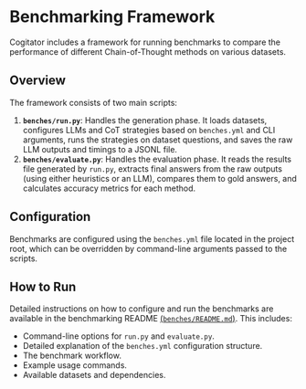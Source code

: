 # Benchmarking Framework

Cogitator includes a framework for running benchmarks to compare the performance of different Chain-of-Thought methods
on various datasets.

## Overview

The framework consists of two main scripts:

1. **`benches/run.py`**: Handles the generation phase. It loads datasets, configures LLMs and CoT strategies based on
   `benches.yml` and CLI arguments, runs the strategies on dataset questions, and saves the raw LLM outputs and timings to
   a JSONL file.
2. **`benches/evaluate.py`**: Handles the evaluation phase. It reads the results file generated by `run.py`, extracts
   final answers from the raw outputs (using either heuristics or an LLM), compares them to gold answers, and calculates
   accuracy metrics for each method.

## Configuration

Benchmarks are configured using the `benches.yml` file located in the project root, which can be overridden by
command-line arguments passed to the scripts.

## How to Run

Detailed instructions on how to configure and run the benchmarks are available in the benchmarking README
[(`benches/README.md`)](https://github.com/habedi/cogitator/blob/main/benches/README.md).
This includes:

* Command-line options for `run.py` and `evaluate.py`.
* Detailed explanation of the `benches.yml` configuration structure.
* The benchmark workflow.
* Example usage commands.
* Available datasets and dependencies.
